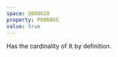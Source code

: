 ```yaml
---
space: S000019
property: P000065
value: true
---
```


Has the cardinality of $\mathbb R$ by definition.
